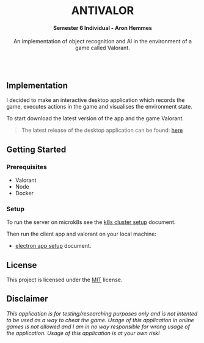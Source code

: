 <h1 align="center">ANTIVALOR</h1>
<h4 align="center"><strong>Semester 6 Individual - Aron Hemmes</strong></h4>
<p align="center">An implementation of object recognition and AI in the environment of a game called Valorant.</p>
<br><br>

## Implementation
I decided to make an interactive desktop application which records the game, executes actions in the game and visualises the environment state.

To start download the latest version of the app and the game Valorant.

> The latest release of the desktop application can be found: [here](../../releases/latest)

## Getting Started

### Prerequisites

- Valorant
- Node
- Docker

### Setup
To run the server on microk8s see the [k8s cluster setup](./k8s/README.md) document.

Then run the client app and valorant on your local machine:
- [electron app setup](./electron-app/README.md) document.

## License
This project is licensed under the [MIT](https://opensource.org/licenses/MIT) license.

## Disclaimer
<em>This application is for testing/researching purposes only and is not intented to be used as a way to cheat the game. Usage of this application in online games is not allowed and I am in no way responsible for wrong usage of the application. Usage of this application is at your own risk!</em>

